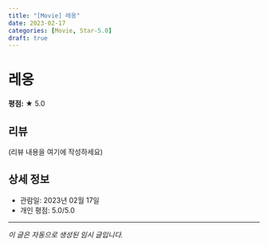 ```yaml
---
title: "[Movie] 레옹"
date: 2023-02-17
categories: [Movie, Star-5.0]
draft: true
---
```


# 레옹

**평점:** ★ 5.0

## 리뷰

(리뷰 내용을 여기에 작성하세요)

## 상세 정보

- 관람일: 2023년 02월 17일
- 개인 평점: 5.0/5.0

---

*이 글은 자동으로 생성된 임시 글입니다.*
